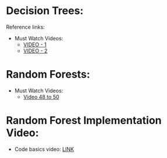 # Decision Trees:

Reference links:
- Must Watch Videos:
  - [VIDEO - 1](https://youtu.be/_L39rN6gz7Y)
  - [VIDEO - 2](https://youtu.be/wpNl-JwwplA)

# Random Forests:
- Must Watch Videos:
  - [Video 48 to 50](https://youtu.be/J4Wdy0Wc_xQ)

# Random Forest Implementation Video:
- Code basics video: [LINK](https://youtu.be/ok2s1vV9XW0)
